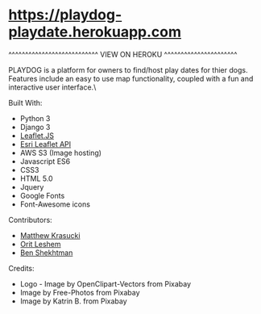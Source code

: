 # https://playdog-playdate.herokuapp.com 
^^^^^^^^^^^^^^^^^^^^^^^^^^^ VIEW ON HEROKU ^^^^^^^^^^^^^^^^^^^^^^

PLAYDOG is a platform for owners to find/host play dates for thier dogs.\
Features include an easy to use map functionality, coupled with a fun and interactive user interface.\


Built With:
* Python 3
* Django 3
* [Leaflet.JS](https://leafletjs.com/)
* [Esri Leaflet API](https://esri.github.io/esri-leaflet/)
* AWS S3 (Image hosting)
* Javascript ES6
* CSS3
* HTML 5.0
* Jquery
* Google Fonts
* Font-Awesome icons

Contributors:
* [Matthew Krasucki](https://github.com/mattius9)
* [Orit Leshem](https://github.com/OritLeshem) 
* [Ben Shekhtman](https://github.com/uwitdat)

Credits: 
* Logo - Image by OpenClipart-Vectors from Pixabay 
* Image by Free-Photos from Pixabay 
* Image by Katrin B. from Pixabay 
